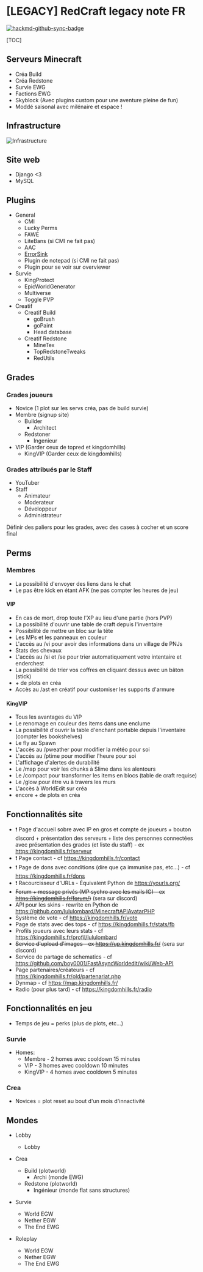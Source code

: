 # [LEGACY] RedCraft legacy note FR

[![hackmd-github-sync-badge](https://hackmd.io/z_Q12JA2Sni3Asf9ZFqcvQ/badge)](https://hackmd.io/z_Q12JA2Sni3Asf9ZFqcvQ)


[TOC]

## Serveurs Minecraft

- Créa Build
- Créa Redstone
- Survie EWG
- Factions EWG
- Skyblock (Avec plugins custom pour une aventure pleine de fun)
- Moddé saisonal avec milénaire et espace !


## Infrastructure

![Infrastructure](https://i.imgur.com/A3vfKK3.png)


## Site web

- Django <3
- MySQL


## Plugins

- General
    - CMI
    - Lucky Perms
    - FAWE
    - LiteBans (si CMI ne fait pas)
    - AAC
    - [ErrorSink](https://www.spigotmc.org/resources/errorsink.41090/)
    - Plugin de notepad (si CMI ne fait pas)
    - Plugin pour se voir sur overviewer
- Survie
    - KingProtect
    - EpicWorldGenerator
    - Multiverse
    - Toggle PVP
- Creatif
    - Creatif Build
        - goBrush
        - goPaint
        - Head database
    - Creatif Redstone
        - MineTex
        - TopRedstoneTweaks
        - RedUtils
    

## Grades

### Grades joueurs
- Novice (1 plot sur les servs créa, pas de build survie)
- Membre (signup site)
    - Builder
        - Architect
    - Redstoner
        - Ingenieur
- VIP (Garder ceux de topred et kingdomhills)
    - KingVIP (Garder ceux de kingdomhills)

### Grades attribués par le Staff
- YouTuber
- Staff
    - Animateur
    - Moderateur
    - Développeur
    - Administrateur

Définir des paliers pour les grades, avec des cases à cocher et un score final


## Perms

### Membres
- La possibilité d'envoyer des liens dans le chat
- Le pas être kick en étant AFK (ne pas compter les heures de jeu)

#### VIP
- En cas de mort, drop toute l'XP au lieu d'une partie (hors PVP)
- La possibilité d'ouvrir une table de craft depuis l'inventaire
- Possibilité de mettre un bloc sur la tête
- Les MPs et les panneaux en couleur
- L'accès au /vi pour avoir des informations dans un village de PNJs
- Stats des chevaux
- L'accès au /si et /se pour trier automatiquement votre intentaire et enderchest
- La possibilité de trier vos coffres en cliquant dessus avec un bâton (stick)
- \+ de plots en créa
- Accès au /ast en créatif pour customiser les supports d'armure

#### KingVIP
- Tous les avantages du VIP
- Le renomage en couleur des items dans une enclume
- La possibilité d'ouvrir la table d'enchant portable depuis l'inventaire (compter les bookshelves)
- Le fly au Spawn
- L'accès au /pweather pour modifier la météo pour soi
- L'accès au /ptime pour modifier l'heure pour soi
- L'affichage d'alertes de durabilité
- Le /map pour voir les chunks à Slime dans les alentours
- Le /compact pour transformer les items en blocs (table de craft requise)
- Le /glow pour être vu à travers les murs
- L'accès à WorldEdit sur créa
- encore + de plots en créa


## Fonctionnalités site

- :exclamation: Page d'accueil sobre avec IP en gros et compte de joueurs + bouton discord + présentation des serveurs + liste des personnes connectées avec présentation des grades (et liste du staff) - ex https://kingdomhills.fr/serveur
- :exclamation: Page contact - cf https://kingdomhills.fr/contact
- :exclamation: Page de dons avec conditions (dire que ça immunise pas, etc...) - cf https://kingdomhills.fr/dons
- :exclamation: Racourcisseur d'URLs - Équivalent Python de https://yourls.org/
- ~~Forum + message privés (MP sychro avec les mails IG) - ex https://kingdomhills.fr/forum/)~~ (sera sur discord)
- API pour les skins - rewrite en Python de https://github.com/lululombard/MinecraftAPIAvatarPHP
- Système de vote - cf https://kingdomhills.fr/vote
- Page de stats avec des tops - cf https://kingdomhills.fr/stats/fb
- Profils joueurs avec leurs stats - cf https://kingdomhills.fr/profil/lululombard
- ~~Service d'upload d'images - ex https://up.kingdomhills.fr/~~ (sera sur discord)
- Service de partage de schematics - cf https://github.com/boy0001/FastAsyncWorldedit/wiki/Web-API
- Page partenaires/créateurs - cf https://kingdomhills.fr/old/partenariat.php
- Dynmap - cf https://map.kingdomhills.fr/
- Radio (pour plus tard) - cf https://kingdomhills.fr/radio

## Fonctionnalités en jeu
- Temps de jeu = perks (plus de plots, etc...)


### Survie
- Homes:
    - Membre - 2 homes avec cooldown 15 minutes
    - VIP - 3 homes avec cooldown 10 minutes
    - KingVIP - 4 homes avec cooldown 5 minutes


### Crea
- Novices = plot reset au bout d'un mois d'innactivité


## Mondes
- Lobby
    - Lobby

- Crea
    - Build (plotworld)
        - Archi (monde EWG)
    - Redstone (plotworld)
        - Ingénieur (monde flat sans structures)
    

- Survie
    - World EGW
    - Nether EGW
    - The End EWG

- Roleplay
    - World EGW
    - Nether EGW
    - The End EWG